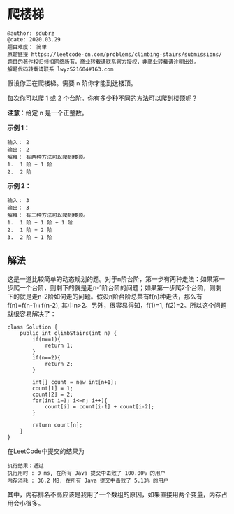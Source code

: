 # 爬楼梯

```
@author: sdubrz
@date: 2020.03.29
题目难度： 简单
原题链接 https://leetcode-cn.com/problems/climbing-stairs/submissions/
题目的著作权归领扣网络所有，商业转载请联系官方授权，非商业转载请注明出处。
解题代码转载请联系 lwyz521604#163.com
```

假设你正在爬楼梯。需要 n 阶你才能到达楼顶。

每次你可以爬 1 或 2 个台阶。你有多少种不同的方法可以爬到楼顶呢？

**注意**：给定 n 是一个正整数。

**示例 1：**

```
输入： 2
输出： 2
解释： 有两种方法可以爬到楼顶。
1.  1 阶 + 1 阶
2.  2 阶
```

**示例 2：**

```
输入： 3
输出： 3
解释： 有三种方法可以爬到楼顶。
1.  1 阶 + 1 阶 + 1 阶
2.  1 阶 + 2 阶
3.  2 阶 + 1 阶
```

## 解法

这是一道比较简单的动态规划的题。对于n阶台阶，第一步有两种走法：如果第一步爬一个台阶，则剩下的就是走n-1阶台阶的问题；如果第一步爬2个台阶，则剩下的就是走n-2阶如何走的问题。假设n阶台阶总共有f(n)种走法，那么有f(n)=f(n-1)+f(n-2), 其中n>2。另外，很容易得知，f(1)=1, f(2)=2。所以这个问题就很容易解决了：

```
class Solution {
    public int climbStairs(int n) {
        if(n==1){
            return 1;
        }
        if(n==2){
            return 2;
        }

        int[] count = new int[n+1];
        count[1] = 1;
        count[2] = 2;
        for(int i=3; i<=n; i++){
            count[i] = count[i-1] + count[i-2];
        }

        return count[n];
    }
}
```

在LeetCode中提交的结果为

```
执行结果：通过
执行用时 : 0 ms, 在所有 Java 提交中击败了 100.00% 的用户
内存消耗 : 36.2 MB, 在所有 Java 提交中击败了 5.13% 的用户
```

其中，内存排名不高应该是我用了一个数组的原因，如果直接用两个变量，内存占用会小很多。


